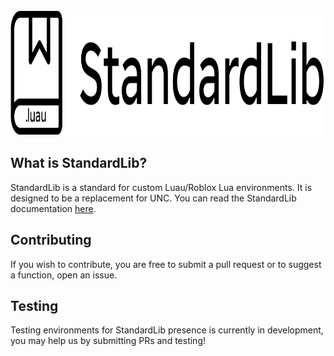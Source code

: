 <picture>
  <source media="(prefers-color-scheme: dark)" srcset="./Assets/whitelogo.svg">
  <source media="(prefers-color-scheme: light)" srcset="./Assets/blacklogo.svg">
  <img alt="Description of the SVG" src="./Assets/blacklogo.svg" width="512" height="200">
</picture>

## What is StandardLib?
StandardLib is a standard for custom Luau/Roblox Lua environments. It is designed to be a replacement for UNC. You can read the StandardLib documentation [here](https://standardlib.naymmm.lol/).
## Contributing
If you wish to contribute, you are free to submit a pull request or to suggest a function, open an issue.
## Testing
Testing environments for StandardLib presence is currently in development, you may help us by submitting PRs and testing!
